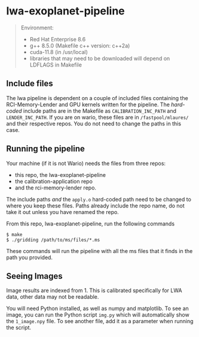 # lwa-exoplanet-pipeline

>Environment:
>- Red Hat Enterprise 8.6
>- g++ 8.5.0 (Makefile c++ version: c++2a)
>- cuda-11.8 (in /usr/local)
>- libraries that may need to be downloaded will depend on LDFLAGS in Makefile

## Include files

The lwa pipeline is dependent on a couple of included files containing the RCI-Memory-Lender and GPU kernels written for the pipeline. The *hard-coded* include paths are in the Makefile as `CALIBRATION_INC_PATH` and `LENDER_INC_PATH`. If you are on wario, these files are in `/fastpool/mlaures/` and their respective repos. You do not need to change the paths in this case.

## Running the pipeline

Your machine (if it is not Wario) needs the files from three repos:
- this repo, the lwa-exoplanet-pipeline
- the calibration-application repo 
- and the rci-memory-lender repo. 

The include paths *and* the `apply.o` hard-coded path need to be changed to where you keep these files. Paths already include the repo name, do not take it out unless you have renamed the repo.

From this repo, lwa-exoplanet-pipeline, run the following commands
```
$ make
$ ./gridding /path/to/ms/files/*.ms
```
These commands will run the pipeline with all the ms files that it finds in the path you provided. 

## Seeing Images

Image results are indexed from 1. This is calibrated specifically for LWA data, other data may not be readable. 

You will need Python installed, as well as numpy and matplotlib. To see an image, you can run the Python script `img.py` which will automatically show the `1_image.npy` file. To see another file, add it as a parameter when running the script.